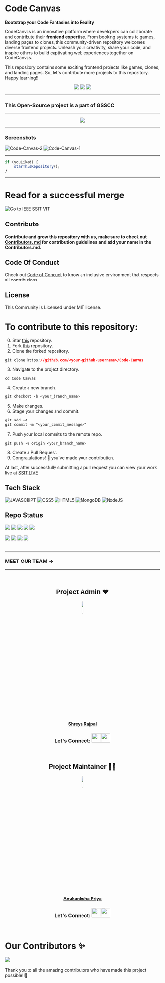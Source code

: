 
<div id="top"></div>

# Code Canvas 
**Bootstrap your Code Fantasies into Reality**    

CodeCanvas is an innovative platform where developers can collaborate and contribute their **frontend expertise**. From booking systems to games, landing pages to clones, this community-driven repository welcomes diverse frontend projects. Unleash your creativity, share your code, and inspire others to build captivating web experiences together on CodeCanvas.
<br>

This repository contains some exciting frontend projects like games, clones, and landing pages. So, let's contribute more projects to this repository. 
Happy learning!!

<!-- <p align="center">
    <img src="https://technologyandsociety.org/wp-content/uploads/Logo-Color-1.jpg" />
    <h2 align="center">Games and Go</h2>
    <h4 align="center">INFO</h4>
</p>


<p align="center">
	<h1 align="center"> WHAT IS HACKTOBERFEST 2022</h1>
	<h2 align="center">Hacktoberfest, in its 8th year, is a month-long celebration of open-source software run by DigitalOcean. During the month of October, we invite you to join open-source software enthusiasts, beginners, and the developer community by contributing to open-source projects. You can do this in a variety of ways:</h2>
	<ul>
	<li>Prepare and share your project for collaboration</li>
	<li>Contribute to the betterment of a project via pull requests</li>
	<li>Organize an event
</li>
	<li>Mentor others
</li>
	<li>Donate directly to open source projects</li> -->



<div align="center">
      <img src="https://forthebadge.com/images/badges/built-with-love.svg" />
      <img src="https://forthebadge.com/images/badges/uses-brains.svg" />
      <img src="https://forthebadge.com/images/badges/powered-by-responsibility.svg" />
 </div>
 
 ---
 ### This Open-Source project is a part of GSSOC
---
<p align="center">
    <img src="https://miro.medium.com/max/1400/1*fqJaH_oISOR96gLgpJBwWQ.png" />
</p>

---
### Screenshots
![Code-Canvas-2](https://github.com/Anikinee/Code-Canvas/assets/101719881/b4493bd3-f00f-4ae3-b5fa-43b59986f370)
![Code-Canvas-1](https://github.com/Anikinee/Code-Canvas/assets/101719881/fe0ae38d-967a-4a98-bceb-f33c2e2c0c78)

---

```javascript
if (youLiked) {
	starThisRepository();
}
```

---

# Read for a successful merge

![Go to IEEE SSIT VIT](https://technologyandsociety.org/wp-content/uploads/Logo-Color-1.jpg) <br/>
## Contribute <br/>
#### Contribute and grow this repository with us, make sure to check out <a href="https://github.com/ssitvit/Code-Canvas/blob/main/Contributors.md">Contributors. md</a> for contribution guidelines and add your name in the Contributors.md.  <br/>
## Code Of Conduct
Check out <a href="https://github.com/ssitvit/Code-Canvas/blob/main/CODE_OF_CONDUCT.md">Code of Conduct</a> to know an inclusive environment that respects all contributions.</a><br>
## License
This Community is <a href="https://github.com/ssitvit/Code-Canvas/blob/main/LICENSE">Licensed</a> under MIT license.
# To contribute to this repository: <br/>

<!--
## Step 1: Complete your project
---
#### click on **Start Hacking**  <br/>
>   Login in using your GitHub account <br/> 
>   If you don't have then create one <br/>
## Step 2: Make a Pull Request <br/>
___
# ⚡⚡ Steps for Creating First Pull request ⚡⚡ <br/>
---
-->

0. Star <a href="https://github.com/IEEE-SSIT-VIT/Code-Canvas" title="this">this</a> repository.<br>
1. Fork <a href="https://github.com/IEEE-SSIT-VIT/Code-Canvas" title="this">this</a> repository.<br>
2. Clone the forked repository.<br>
```css
git clone https://github.com/<your-github-username>/Code-Canvas
```
  
3. Navigate to the project directory.
```py
cd Code Canvas
```
4. Create a new branch.
```css
git checkout -b <your_branch_name>
```
5. Make changes.<br>
6. Stage your changes and commit.<br>
```css
git add -A
git commit -m "<your_commit_message>"
```
7. Push your local commits to the remote repo.
```css
git push -u origin <your_branch_name>
```
8. Create a Pull Request.<br>
9. Congratulations! 🎉 you've made your contribution.

At last, after successfully submitting a pull request you can view your work live at <a href="https://codecanvas.ieeessitvit.tech/">SSIT LIVE </a>


## Tech Stack

![JAVASCRIPT](https://img.shields.io/badge/JavaScript-F7DF1E?style=for-the-badge&logo=javascript&logoColor=black)
![CSS5](https://img.shields.io/badge/CSS3-1572B6?style=for-the-badge&logo=css3&logoColor=white)
![HTML5](https://img.shields.io/badge/HTML5-E34F26?style=for-the-badge&logo=html5&logoColor=white)
![MongoDB](https://img.shields.io/badge/MongoDB-%234ea94b.svg?style=for-the-badge&logo=mongodb&logoColor=white)
![NodeJS](https://img.shields.io/badge/Node.js-43853D?style=for-the-badge&logo=node.js&logoColor=white)

## Repo Status

<div>
	<img src="https://img.shields.io/github/repo-size/DevFeed404/DevFeed-1.0?style=for-the-badge" />
	<img src="https://img.shields.io/github/stars/DevFeed404/DevFeed-1.0?style=for-the-badge&color=yellow" />
	<img src="https://img.shields.io/github/forks/DevFeed404/DevFeed-1.0?style=for-the-badge&color=seagreen" />
	<img src="https://img.shields.io/github/contributors/DevFeed404/DevFeed-1.0?style=for-the-badge&color=critical" />
	<img src="https://img.shields.io/github/last-commit/DevFeed404/DevFeed-1.0?style=for-the-badge&color=seagreen" />
</div>
<br>
<div>
	<img src="https://img.shields.io/github/issues/DevFeed404/DevFeed-1.0?style=for-the-badge&color=green" />
	<img src="https://img.shields.io/github/issues-closed/DevFeed404/DevFeed-1.0?style=for-the-badge&color=orange" />
	<img src="https://img.shields.io/github/issues-pr/ssitvit/Code-Canvas.svg?style=for-the-badge&color=green" />
	<img src="https://img.shields.io/github/issues-pr-closed/DevFeed404/DevFeed-1.0?style=for-the-badge&color=orange" />
</div>
<br>

---
### MEET OUR TEAM ->
---
<br>
<h2 align= "center"> Project Admin ❤️</h2>
<p align= "center">
<a href="https://github.com/Shreyaar12"><img src="https://avatars.githubusercontent.com/u/91542376?v=4" width="10%" /></a> 
<br>
<a href="https://github.com/Shreyaar12"><strong>Shreya Rajpal</strong></a>

<h3 align= "center">Let's Connect: <a href="https://www.linkedin.com/in/shreya-rajpal-817066221/"><img src="https://img.icons8.com/fluency/2x/linkedin.png" height="30px"></img></a><a href="https://github.com/Shreyaar12"><img src="https://img.icons8.com/ios-glyphs/2x/github.png" height="30px"></img></a>

</h3>	
<br>

<h2 align= "center">Project Maintainer 👩‍💻</h2>
<p align="center">
<a href="https://github.com/cleveranu"><img src="https://avatars.githubusercontent.com/u/102377700?v=4" width="10%" /></a>
<br>
<a href="https://github.com/cleveranu"><strong>Anukanksha Priya</strong></a>

</h3>
<h3 align= "center">Let's Connect: <a href="https://www.linkedin.com/in/anukanksha-priya-664730220/"><img src="https://img.icons8.com/fluency/2x/linkedin.png" height="30px"></img></a><a href="https://github.com/cleveranu"><img src="https://img.icons8.com/ios-glyphs/2x/github.png" height="30px"></img></a>

</h3>

	
<br>

# Our Contributors ✨
<a href="https://github.com/ssitvit/Code-Canvas/graphs/contributors">
  <img align="center" src="https://contrib.rocks/image?max=100&repo=ssitvit/Code-Canvas" />
</a> 
<br><br>
Thank you to all the amazing contributors who have made this project possible!!💝


